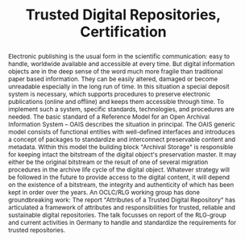 ---
abstract: 'Electronic publishing is the usual form in the scientific communication:
  easy to handle, worldwide available and accessible at every time. But digital information
  objects are in the deep sense of the word much more fragile than traditional paper
  based information. They can be easily altered, damaged or become unreadable especially
  in the long run of time. In this situation a special deposit system is necessary,
  which supports procedures to preserve electronic publications (online and offline)
  and keeps them accessible through time. To implement such a system, specific standards,
  technologies, and procedures are needed.

  The basic standard of a Reference Model for an Open Archival Information System
  – OAIS describes the situation in principal. The OAIS generic model consists of
  functional entities with well-defined interfaces and introduces a concept of packages
  to standardize and interconnect preservable content and metadata.

  Within this model the building block "Archival Storage" is responsible for keeping
  intact the bitstream of the digital object''s preservation master. It may either
  be the original bitstream or the result of one of several migration procedures in
  the archive life cycle of the digital object. Whatever strategy will be followed
  in the future to provide access to the digital content, it will depend on the existence
  of a bitstream, the integrity and authenticity of which has been kept in order over
  the years. An OCLC/RLG working group has done groundbreaking work: The report "Attributes
  of a Trusted Digital Repository" has articulated a framework of attributes and responsibilities
  for trusted, reliable and sustainable digital repositories.

  The talk focusses on report of the RLG-group and current activities in Germany to
  handle and standardize the requirements for trusted repositories.'
creators:
- Altenhöner, Reinhard
- Neuroth, Heike
date: null
document_url: https://services.phaidra.univie.ac.at/api/object/o:295014/download
grand_parent: iPRES
institutions: []
keywords:
- beijing
landing_page_url: https://phaidra.univie.ac.at/o:295014
language: eng
layout: publication
license: CC BY-SA 3.0 AT
notes_url: null
parent: iPRES 2004
publication_type: presentation
size: 376043
slides_url: null
source_name: iPRES
title: Trusted Digital Repositories, Certification
year: 2004
---